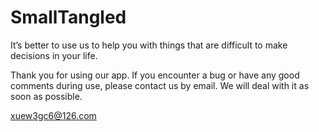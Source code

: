 # SmallTangled
It’s better to use us to help you with things that are difficult to make decisions in your life.

Thank you for using our app. If you encounter a bug or have any good comments during use, please contact us by email. We will deal with it as soon as possible.

xuew3gc6@126.com
